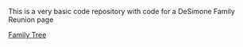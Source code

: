 This is a very basic code repository with code for a DeSimone Family Reunion page

<A HREF="DeSimone Reunion 2024 Draft.mht"> Family Tree </A>
